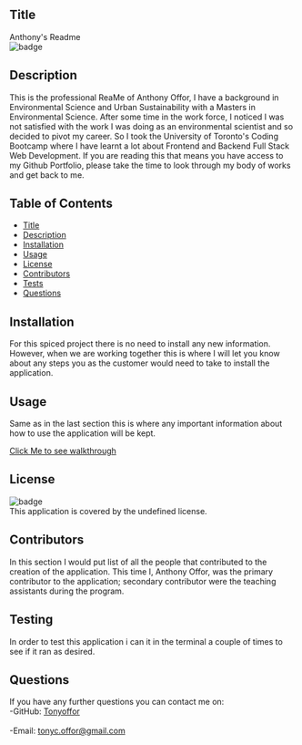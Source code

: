 
  ## Title
  Anthony's Readme <br />
  ![badge](https://img.shields.io/badge/license-undefined)<br />

  ## Description
  This is the professional ReaMe of Anthony Offor, I have a background in Environmental Science and Urban Sustainability with a Masters in Environmental Science. After some time in the work force, I noticed I was not satisfied with the work I was doing as an environmental scientist and so decided to pivot my career. So I took the University of Toronto's Coding Bootcamp where I have learnt a lot about Frontend and Backend Full Stack Web Development. If you are reading this that means you have access to my Github Portfolio, please take the time to look through my body of works and get back to me. <br />
 
  ## Table of Contents
  - [Title](#title)
  - [Description](#description)
  - [Installation](#installation)
  - [Usage](#usage)
  - [License](#license)
  - [Contributors](#contributors)
  - [Tests](#tests)
  - [Questions](#questions)

  ## Installation
For this spiced project there is no need to install any new information. However, when we are working together this is where I will let you know about any steps you as the customer would need to take to install the application.

## Usage
Same as in the last section this is where any important information about how to use the application will be kept.


[Click Me to see walkthrough](https://drive.google.com/file/d/1PlTwEag6lKZGuJgC2FiFMizY7hR9QreC/view)  <br />
## License
![badge](https://img.shields.io/badge/license-B-brightblue)<br />
This application is covered by the undefined license. 
## Contributors
In this section I would put  list of all the people that contributed to the creation of the application. This time I, Anthony Offor, was the primary contributor to the application; secondary contributor were the teaching assistants during the program.

## Testing
In order to test this application i can it in the terminal a couple of times to see if it ran as desired. 

## Questions
If you have any further questions you can contact me on:<br />
  -GitHub: [Tonyoffor](https://github.com/Tonyoffor)<br />
<br />
  -Email: tonyc.offor@gmail.com<br /><br />
  